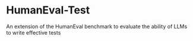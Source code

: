 # HumanEval-Test
An extension of the HumanEval benchmark to evaluate the ability of LLMs to write effective tests
